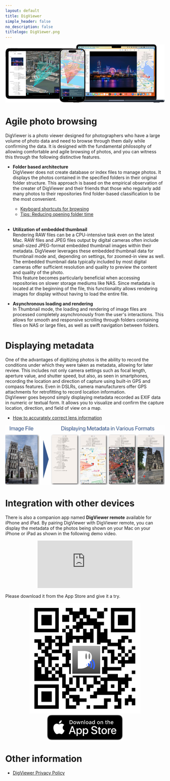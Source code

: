 ```yaml
---
layout: default
title: DigViewer
simple_header: false
no_description: false
titlelogo: DigViewer.png
---
```


<a href="images/digviewer-showcase.jpg" target="_blank">
    <img alt="DigViewer running on mutiple device" src="images/digviewer-showcase.jpg">
</a>

# Agile photo browsing
DigViewer is a photo viewer designed for photographers who have a large volume of photo data and need to browse through them daily while confirming the data.
It is designed with the fundamental philosophy of allowing comfortable and agile browsing of photos, and you can witness this through the following distinctive features.

* **Folder based architecture**<br>
    DigViewer does not create database or index files to manage photos. It displays the photos contained in the specified folders in their original folder structure. This approach is based on the empirical observation of the creater of DigViewer and their friends that those who regularly add many photos to their repositories find folder-based classification to be the most convenient.
    - [Keyboard shortcuts for browsing](shortcuts.md)
    - [Tips: Reducing opening folder time](reducing_time.md)
    <br><br>

* **Utilization of embedded thumbnail**<Br>
    Rendering RAW files can be a CPU-intensive task even on the latest Mac. RAW files and JPEG files output by digital cameras often include small-sized JPEG-format embedded thumbnail images within their metadata. DigViewer leverages these embedded thumbnail data for thumbnail mode and, depending on settings, for zoomed-in view as well. The embedded thumbnail data typically included by most digital cameras offer sufficient resolution and quality to preview the content and quality of the photo.<br>
    This feature becomes particularly beneficial when accessing repositories on slower storage mediums like NAS. Since metadata is located at the beginning of the file, this functionality allows rendering images for display without having to load the entire file.

* **Asynchronous loading and rendering**<Br>
    In Thumbnail mode, the loading and rendering of image files are processed completely asynchronously from the user's interactions.
    This allows for smooth and responsive scrolling through folders containing files on NAS or large files, as well as swift navigation between folders.

# Displaying metadata
One of the advantages of digitizing photos is the ability to record the conditions under which they were taken as metadata, allowing for later review. This includes not only camera settings such as focal length, aperture value, and shutter speed, but also, as seen in smartphones, recording the location and direction of capture using built-in GPS and compass features. Even in DSLRs, camera manufacturers offer GPS attachments for retrofitting to record location information.<br>
DigViewer goes beyond simply displaying metadata recorded as EXIF data in numeric or textual form. It allows you to visualize and confirm the capture location, direction, and field of view on a map.
* [How to accurately correct lens information](correct_lens_info.md)

<a href="images/metadata.jpg" target="_blank">
    <img alt="Displaying metadata in various formats" src="images/metadata.jpg">
</a>

# Integration with other devices
There is also a companion app named **DigViewer remote** available for iPhone and iPad. 
By pairing DigViewer with DigViewer remote, you can display the metadata of the photos being shown on your Mac on your iPhone or iPad 
as shown in the following demo video. <br>

<div align="center" class="movie">
    <iframe
        src="https://www.youtube.com/embed/t86bAb83PQM" 
        title="YouTube video player" frameborder="0" 
        allow="accelerometer; autoplay; clipboard-write; encrypted-media; gyroscope; picture-in-picture; web-share"
        allowfullscreen>
    </iframe>
</div>

Please download it from the App Store and give it a try.

<div align="center" class="app-store-link">
    <img alt="DigViewer remote at App Store" src="images/qr-code.jpg">
    <a href="https://apps.apple.com/jp/app/digviewer-remote/id1289202224?itsct=apps_box_badge&amp;itscg=30200"  class="storebtn-general">
        <img src="images/black.svg" alt="Download on the App Store"/>
    </a>
</div>

# Other information
* [DigViewer Privacy Policy](privacypolicy.md)
